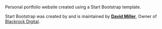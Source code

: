 Personal portfolio website created using a Start Bootstrap template. 

Start Bootstrap was created by and is maintained by **[David Miller](http://davidmiller.io/)**, Owner of [Blackrock Digital](http://blackrockdigital.io/).
